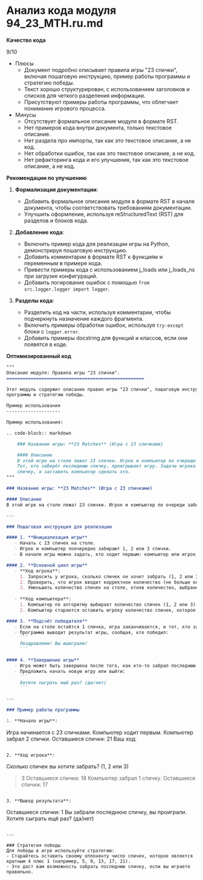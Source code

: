 # Анализ кода модуля 94_23_MTH.ru.md

**Качество кода**

9/10
- Плюсы
    - Документ подробно описывает правила игры "23 спички", включая пошаговую инструкцию, пример работы программы и стратегию победы.
    - Текст хорошо структурирован, с использованием заголовков и списков для четкого разделения информации.
    - Присутствуют примеры работы программы, что облегчает понимание игрового процесса.
- Минусы
    - Отсутствует формальное описание модуля в формате RST.
    - Нет примеров кода внутри документа, только текстовое описание.
    - Нет раздела про импорты, так как это текстовое описание, а не код.
    - Нет обработки ошибок, так как это текстовое описание, а не код.
    - Нет рефакторинга кода и его улучшения, так как это текстовое описание, а не код.

**Рекомендации по улучшению**

1.  **Формализация документации**:
    - Добавить формальное описание модуля в формате RST в начале документа, чтобы соответствовать требованиям документации.
    - Улучшить оформление, используя reStructuredText (RST) для разделов и блоков кода.

2. **Добавление кода**:
    -  Включить пример кода для реализации игры на Python, демонстрируя пошаговую инструкцию.
    - Добавить комментарии в формате RST к функциям и переменным в примере кода.
    - Привести примеры кода с использованием j_loads или j_loads_ns при загрузке конфигураций.
    - Добавить логирование ошибок с помощью `from src.logger.logger import logger`.

3. **Разделы кода**:
    - Разделить код на части, используя комментарии, чтобы подчеркнуть назначение каждого фрагмента.
    -  Включить примеры обработки ошибок, используя `try-except` блоки с `logger.error`.
    - Добавить примеры  docstring для функций и классов, если они появятся в коде.

**Оптимизированный код**
```markdown
"""
Описание модуля: Правила игры "23 спички".
===================================================

Этот модуль содержит описание правил игры "23 спички", пошаговую инструкцию, пример работы
программы и стратегию победы.

Пример использования
--------------------

Пример использования:

.. code-block:: markdown

    ### Название игры: **23 Matches** (Игра с 23 спичками)

    #### Описание
    В этой игре на столе лежат 23 спички. Игрок и компьютер по очереди забирают 1, 2 или 3 спички.
    Тот, кто заберёт последнюю спичку, проигрывает игру. Задача игрока — не забрать последнюю
    спичку, а заставить компьютер сделать это.
"""

### Название игры: **23 Matches** (Игра с 23 спичками)

#### Описание
В этой игре на столе лежат 23 спички. Игрок и компьютер по очереди забирают 1, 2 или 3 спички. Тот, кто заберёт последнюю спичку, проигрывает игру. Задача игрока — не забрать последнюю спичку, а заставить компьютер сделать это.

---

### Пошаговая инструкция для реализации

#### 1. **Инициализация игры**
   - Начать с 23 спичек на столе.
   - Игрок и компьютер поочередно забирают 1, 2 или 3 спички.
   - В начале игры можно задать, кто ходит первым: компьютер или игрок.

#### 2. **Основной цикл игры**
   - **Ход игрока**:
     1. Запросить у игрока, сколько спичек он хочет забрать (1, 2 или 3).
     2. Проверить, что игрок вводит корректное количество (не больше оставшихся спичек и не меньше 1).
     3. Уменьшить количество спичек на столе, отняв количество, выбранное игроком.
   
   - **Ход компьютера**:
     1. Компьютер по алгоритму выбирает количество спичек (1, 2 или 3) и уменьшает количество оставшихся спичек.
     2. Компьютер старается оставить игроку количество спичек, которое позволит ему забрать последнюю.

#### 3. **Подсчёт победителя**
   - Если на столе остаётся 1 спичка, игра заканчивается, и тот, кто забрал эту спичку, проигрывает.
   - Программа выводит результат игры, сообщая, кто победил:
     ```
     Поздравляем! Вы выиграли!
     ```

#### 4. **Завершение игры**
   - Игра может быть завершена после того, как кто-то забрал последнюю спичку.
   - Предложить начать новую игру или выйти:
     ```
     Хотите сыграть ещё раз? (да/нет)
     ```

---

### Пример работы программы

1. **Начало игры**:
   ```
   Игра начинается с 23 спичками.
   Компьютер ходит первым.
   Компьютер забрал 2 спички.
   Оставшиеся спички: 21
   Ваш ход:
   ```

2. **Ход игрока**:
   ```
   Сколько спичек вы хотите забрать? (1, 2 или 3)
   > 3
   Оставшиеся спички: 18
   Компьютер забрал 1 спичку.
   Оставшиеся спички: 17
   ```

3. **Вывод результата**:
   ```
   Оставшиеся спички: 1
   Вы забрали последнюю спичку, вы проиграли.
   Хотите сыграть ещё раз? (да/нет)
   ```

---

### Стратегия победы
Для победы в игре используйте стратегию:
- Старайтесь оставить своему оппоненту число спичек, которое является кратным 4 плюс 1 (например, 5, 9, 13, 17, 21).
- Это даст вам возможность забрать последнюю спичку, если вы играете правильно.
```